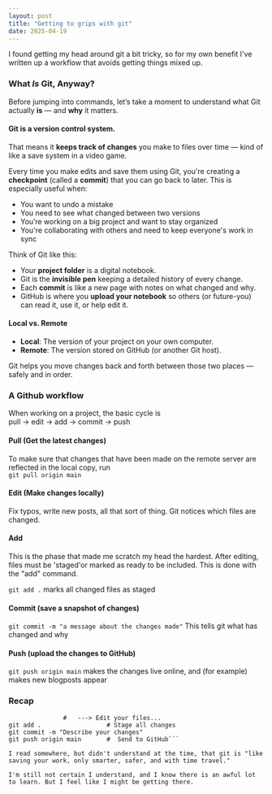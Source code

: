 ```yaml
---
layout: post
title: "Getting to grips with git"
date: 2025-04-19
---
```


I found getting my head around git a bit tricky, so for my own benefit I've written up a workflow that avoids getting things mixed up.

### What *Is* Git, Anyway?

Before jumping into commands, let’s take a moment to understand what Git actually **is** — and **why** it matters.

#### Git is a version control system.

That means it **keeps track of changes** you make to files over time — kind of like a save system in a video game.

Every time you make edits and save them using Git, you're creating a **checkpoint** (called a **commit**) that you can go back to later. This is especially useful when:

- You want to undo a mistake  
- You need to see what changed between two versions  
- You’re working on a big project and want to stay organized  
- You're collaborating with others and need to keep everyone's work in sync

Think of Git like this:

- Your **project folder** is a digital notebook.  
- Git is the **invisible pen** keeping a detailed history of every change.  
- Each **commit** is like a new page with notes on what changed and why.  
- GitHub is where you **upload your notebook** so others (or future-you) can read it, use it, or help edit it.

#### Local vs. Remote

- **Local**: The version of your project on your own computer.  
- **Remote**: The version stored on GitHub (or another Git host).

Git helps you move changes back and forth between those two places — safely and in order.

### A Github workflow

When working on a project, the basic cycle is  
    pull → edit → add → commit → push

#### Pull (Get the latest changes)
To make sure that changes that have been made on the remote server are reflected in the local copy, run  
```git pull origin main```
#### Edit (Make changes locally)
Fix typos, write new posts, all that sort of thing. Git notices which files are changed.
#### Add
This is the phase that made me scratch my head the hardest. After editing, files must be 'staged'or marked as ready to be included. This is done with the "add" command.  

```git add .```
marks all changed files as staged
#### Commit (save a snapshot of changes)
```git commit -m "a message about the changes made"``` 
This tells git what has changed and why
#### Push (upload the changes to GitHub)
```git push origin main```
makes the changes live online, and (for example) makes new blogposts appear

### Recap

```git pull origin main'   #  Always start by syncing with GitHub
               #   ---> Edit your files...    
git add .                  # Stage all changes  
git commit -m "Describe your changes"  
git push origin main       #  Send to GitHub```

I read somewhere, but didn't understand at the time, that git is "like saving your work, only smarter, safer, and with time travel." 

I'm still not certain I understand, and I know there is an awful lot to learn. But I feel like I might be getting there. 
